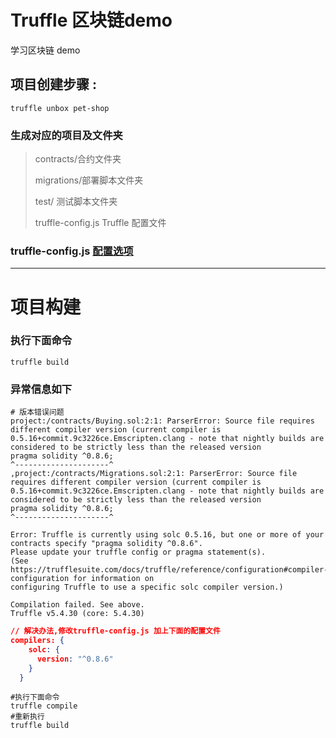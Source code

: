 # Truffle 区块链demo
学习区块链 demo 

## 项目创建步骤 :
```shell
truffle unbox pet-shop
```
### 生成对应的项目及文件夹
> contracts/合约文件夹
> 
> migrations/部署脚本文件夹
> 
> test/ 测试脚本文件夹
> 
> truffle-config.js Truffle 配置文件

### truffle-config.js [配置选项](https://trufflesuite.com/docs/truffle/reference/configuration)  
  
-------

# 项目构建
### 执行下面命令
```shell
truffle build
```
### 异常信息如下
```shell
# 版本错误问题
project:/contracts/Buying.sol:2:1: ParserError: Source file requires different compiler version (current compiler is 0.5.16+commit.9c3226ce.Emscripten.clang - note that nightly builds are considered to be strictly less than the released version
pragma solidity ^0.8.6;
^---------------------^
,project:/contracts/Migrations.sol:2:1: ParserError: Source file requires different compiler version (current compiler is 0.5.16+commit.9c3226ce.Emscripten.clang - note that nightly builds are considered to be strictly less than the released version
pragma solidity ^0.8.6;
^---------------------^

Error: Truffle is currently using solc 0.5.16, but one or more of your contracts specify "pragma solidity ^0.8.6".
Please update your truffle config or pragma statement(s).
(See https://trufflesuite.com/docs/truffle/reference/configuration#compiler-configuration for information on
configuring Truffle to use a specific solc compiler version.)

Compilation failed. See above.
Truffle v5.4.30 (core: 5.4.30)
```

```json
// 解决办法,修改truffle-config.js 加上下面的配置文件
compilers: {
    solc: {
      version: "^0.8.6"
    }
  }
```
```shell
#执行下面命令
truffle compile
#重新执行
truffle build
```
